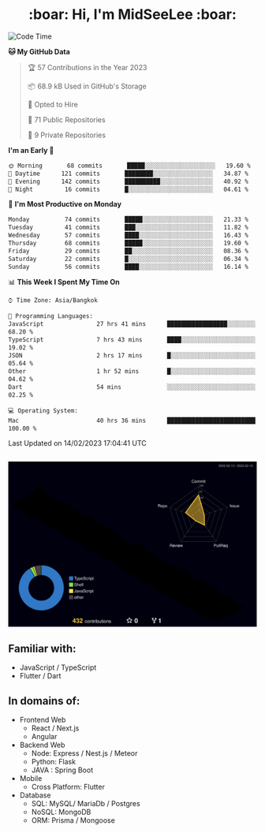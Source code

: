 <h1 align="center"> :boar: Hi, I'm MidSeeLee :boar:</h1>
 
<!--START_SECTION:waka-->
![Code Time](http://img.shields.io/badge/Code%20Time-271%20hrs%2012%20mins-blue)

**🐱 My GitHub Data** 

> 🏆 57 Contributions in the Year 2023
 > 
> 📦 68.9 kB Used in GitHub's Storage 
 > 
> 💼 Opted to Hire
 > 
> 📜 71 Public Repositories 
 > 
> 🔑 9 Private Repositories  
 > 
**I'm an Early 🐤** 

```text
🌞 Morning       68 commits       █████░░░░░░░░░░░░░░░░░░░░   19.60 % 
🌆 Daytime      121 commits       ████████░░░░░░░░░░░░░░░░░   34.87 % 
🌃 Evening      142 commits       ██████████░░░░░░░░░░░░░░░   40.92 % 
🌙 Night         16 commits       █░░░░░░░░░░░░░░░░░░░░░░░░   04.61 % 

```
📅 **I'm Most Productive on Monday** 

```text
Monday          74 commits       █████░░░░░░░░░░░░░░░░░░░░   21.33 % 
Tuesday         41 commits       ███░░░░░░░░░░░░░░░░░░░░░░   11.82 % 
Wednesday       57 commits       ████░░░░░░░░░░░░░░░░░░░░░   16.43 % 
Thursday        68 commits       █████░░░░░░░░░░░░░░░░░░░░   19.60 % 
Friday          29 commits       ██░░░░░░░░░░░░░░░░░░░░░░░   08.36 % 
Saturday        22 commits       █░░░░░░░░░░░░░░░░░░░░░░░░   06.34 % 
Sunday          56 commits       ████░░░░░░░░░░░░░░░░░░░░░   16.14 % 

```


📊 **This Week I Spent My Time On** 

```text
⌚︎ Time Zone: Asia/Bangkok

💬 Programming Languages: 
JavaScript               27 hrs 41 mins      █████████████████░░░░░░░░   68.20 % 
TypeScript               7 hrs 43 mins       ████░░░░░░░░░░░░░░░░░░░░░   19.02 % 
JSON                     2 hrs 17 mins       █░░░░░░░░░░░░░░░░░░░░░░░░   05.64 % 
Other                    1 hr 52 mins        █░░░░░░░░░░░░░░░░░░░░░░░░   04.62 % 
Dart                     54 mins             ░░░░░░░░░░░░░░░░░░░░░░░░░   02.25 % 

💻 Operating System: 
Mac                      40 hrs 36 mins      █████████████████████████   100.00 % 

```


 Last Updated on 14/02/2023 17:04:41 UTC
<!--END_SECTION:waka-->

##

![](./profile-3d-contrib/profile-night-rainbow.svg)

## Familiar with:
- JavaScript / TypeScript
- Flutter / Dart

## In domains of:
- Frontend Web
  - React / Next.js
  - Angular
- Backend Web
  - Node: Express / Nest.js / Meteor
  - Python: Flask
  - JAVA : Spring Boot
- Mobile
  - Cross Platform: Flutter
- Database
  - SQL: MySQL/ MariaDb / Postgres
  - NoSQL: MongoDB
  - ORM: Prisma / Mongoose
